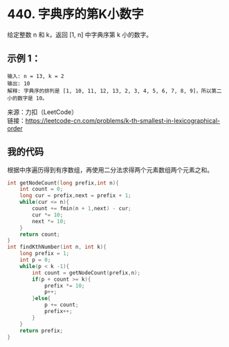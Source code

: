# 440. 字典序的第K小数字
给定整数 n 和 k，返回  [1, n] 中字典序第 k 小的数字。
## 示例 1：
```
输入: n = 13, k = 2
输出: 10
解释: 字典序的排列是 [1, 10, 11, 12, 13, 2, 3, 4, 5, 6, 7, 8, 9]，所以第二小的数字是 10。
```
来源：力扣（LeetCode）  
链接：https://leetcode-cn.com/problems/k-th-smallest-in-lexicographical-order
## 我的代码
根据中序遍历得到有序数组，再使用二分法求得两个元素数组两个元素之和。
```C
int getNodeCount(long prefix,int n){
    int count = 0;
    long cur = prefix,next = prefix + 1;
    while(cur <= n){
        count += fmin(n + 1,next) - cur;
        cur *= 10;
        next *= 10;
    }
    return count;
}
int findKthNumber(int n, int k){
    long prefix = 1;
    int p = 0;
    while(p < k -1){
        int count = getNodeCount(prefix,n);
        if(p + count >= k){
            prefix *= 10;
            p++;
        }else{
            p += count;
            prefix++;
        }
    }
    return prefix;
}

```
